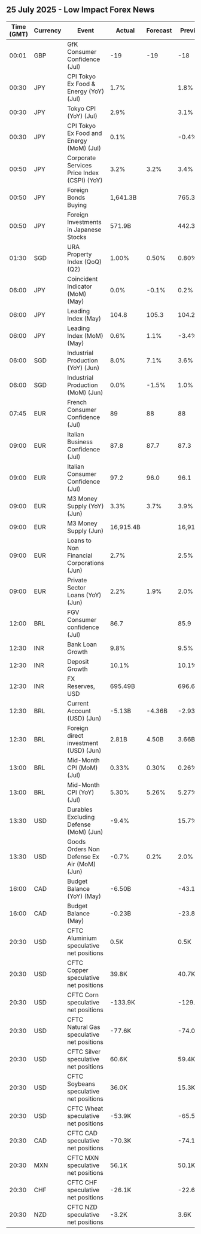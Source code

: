 ## 25 July 2025 - Low Impact Forex News

| Time (GMT) | Currency | Event | Actual | Forecast | Previous |
|------|----------|-------|--------|----------|----------|
| 00:01 | GBP | GfK Consumer Confidence (Jul) | -19 | -19 | -18 |
| 00:30 | JPY | CPI Tokyo Ex Food & Energy (YoY) (Jul) | 1.7% |  | 1.8% |
| 00:30 | JPY | Tokyo CPI (YoY) (Jul) | 2.9% |  | 3.1% |
| 00:30 | JPY | CPI Tokyo Ex Food and Energy (MoM) (Jul) | 0.1% |  | -0.4% |
| 00:50 | JPY | Corporate Services Price Index (CSPI) (YoY) | 3.2% | 3.2% | 3.4% |
| 00:50 | JPY | Foreign Bonds Buying | 1,641.3B |  | 765.3B |
| 00:50 | JPY | Foreign Investments in Japanese Stocks | 571.9B |  | 442.3B |
| 01:30 | SGD | URA Property Index (QoQ) (Q2) | 1.00% | 0.50% | 0.80% |
| 06:00 | JPY | Coincident Indicator (MoM) (May) | 0.0% | -0.1% | 0.2% |
| 06:00 | JPY | Leading Index (May) | 104.8 | 105.3 | 104.2 |
| 06:00 | JPY | Leading Index (MoM) (May) | 0.6% | 1.1% | -3.4% |
| 06:00 | SGD | Industrial Production (YoY) (Jun) | 8.0% | 7.1% | 3.6% |
| 06:00 | SGD | Industrial Production (MoM) (Jun) | 0.0% | -1.5% | 1.0% |
| 07:45 | EUR | French Consumer Confidence (Jul) | 89 | 88 | 88 |
| 09:00 | EUR | Italian Business Confidence (Jul) | 87.8 | 87.7 | 87.3 |
| 09:00 | EUR | Italian Consumer Confidence (Jul) | 97.2 | 96.0 | 96.1 |
| 09:00 | EUR | M3 Money Supply (YoY) (Jun) | 3.3% | 3.7% | 3.9% |
| 09:00 | EUR | M3 Money Supply (Jun) | 16,915.4B |  | 16,919.7B |
| 09:00 | EUR | Loans to Non Financial Corporations (Jun) | 2.7% |  | 2.5% |
| 09:00 | EUR | Private Sector Loans (YoY) (Jun) | 2.2% | 1.9% | 2.0% |
| 12:00 | BRL | FGV Consumer confidence (Jul) | 86.7 |  | 85.9 |
| 12:30 | INR | Bank Loan Growth | 9.8% |  | 9.5% |
| 12:30 | INR | Deposit Growth | 10.1% |  | 10.1% |
| 12:30 | INR | FX Reserves, USD | 695.49B |  | 696.67B |
| 12:30 | BRL | Current Account (USD) (Jun) | -5.13B | -4.36B | -2.93B |
| 12:30 | BRL | Foreign direct investment (USD) (Jun) | 2.81B | 4.50B | 3.66B |
| 13:00 | BRL | Mid-Month CPI (MoM) (Jul) | 0.33% | 0.30% | 0.26% |
| 13:00 | BRL | Mid-Month CPI (YoY) (Jul) | 5.30% | 5.26% | 5.27% |
| 13:30 | USD | Durables Excluding Defense (MoM) (Jun) | -9.4% |  | 15.7% |
| 13:30 | USD | Goods Orders Non Defense Ex Air (MoM) (Jun) | -0.7% | 0.2% | 2.0% |
| 16:00 | CAD | Budget Balance (YoY) (May) | -6.50B |  | -43.15B |
| 16:00 | CAD | Budget Balance (May) | -0.23B |  | -23.88B |
| 20:30 | USD | CFTC Aluminium speculative net positions | 0.5K |  | 0.5K |
| 20:30 | USD | CFTC Copper speculative net positions | 39.8K |  | 40.7K |
| 20:30 | USD | CFTC Corn speculative net positions | -133.9K |  | -129.5K |
| 20:30 | USD | CFTC Natural Gas speculative net positions | -77.6K |  | -74.0K |
| 20:30 | USD | CFTC Silver speculative net positions | 60.6K |  | 59.4K |
| 20:30 | USD | CFTC Soybeans speculative net positions | 36.0K |  | 15.3K |
| 20:30 | USD | CFTC Wheat speculative net positions | -53.9K |  | -65.5K |
| 20:30 | CAD | CFTC CAD speculative net positions | -70.3K |  | -74.1K |
| 20:30 | MXN | CFTC MXN speculative net positions | 56.1K |  | 50.1K |
| 20:30 | CHF | CFTC CHF speculative net positions | -26.1K |  | -22.6K |
| 20:30 | NZD | CFTC NZD speculative net positions | -3.2K |  | 3.6K |
